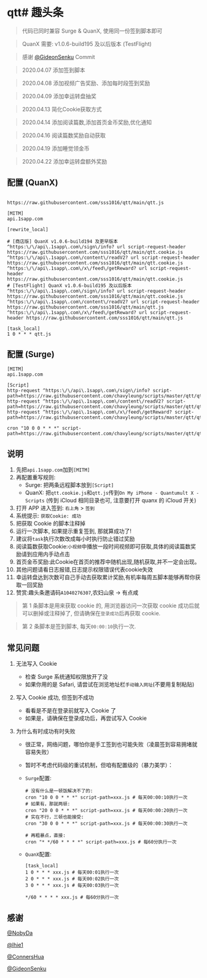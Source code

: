 # qtt# 趣头条

> 代码已同时兼容 Surge & QuanX, 使用同一份签到脚本即可

> QuanX 需要: v1.0.6-build195 及以后版本 (TestFlight)

> 感谢 [@GideonSenku](https://github.com/GideonSenku) Commit

> 2020.04.07 添加签到脚本

> 2020.04.08 添加视频广告奖励、添加每时段签到奖励

> 2020.04.09 添加幸运转盘抽奖

> 2020.04.13 简化Cookie获取方式

> 2020.04.14 添加阅读篇数,添加首页金币奖励,优化通知

> 2020.04.16 阅读篇数奖励自动获取

> 2020.04.19 添加睡觉领金币

> 2020.04.22 添加幸运转盘额外奖励

## 配置 (QuanX)

```properties

https://raw.githubusercontent.com/sss1016/qtt/main/qtt.js

[MITM]
api.1sapp.com

[rewrite_local]

# [商店版] QuanX v1.0.6-build194 及更早版本
^https:\/\/api\.1sapp\.com\/sign\/info? url script-request-header https://raw.githubusercontent.com/sss1016/qtt/main/qtt.cookie.js
^https:\/\/api\.1sapp\.com\/content\/readV2? url script-request-header https://raw.githubusercontent.com/sss1016/qtt/main/qtt.cookie.js
^https:\/\/api\.1sapp\.com\/x\/feed\/getReward? url script-request-header https://raw.githubusercontent.com/sss1016/qtt/main/qtt.cookie.js
# [TestFlight] QuanX v1.0.6-build195 及以后版本
^https:\/\/api\.1sapp\.com\/sign\/info? url script-request-header https://raw.githubusercontent.com/sss1016/qtt/main/qtt.cookie.js
^https:\/\/api\.1sapp\.com\/content\/readV2? url script-request-header https://raw.githubusercontent.com/sss1016/qtt/main/qtt.js
^https:\/\/api\.1sapp\.com\/x\/feed\/getReward? url script-request-header https://raw.githubusercontent.com/sss1016/qtt/main/qtt.js

[task_local]
1 0 * * * qtt.js
```

## 配置 (Surge)

```properties
[MITM]
api.1sapp.com

[Script]
http-request ^https:\/\/api\.1sapp\.com\/sign\/info? script-path=https://raw.githubusercontent.com/chavyleung/scripts/master/qtt/qtt.cookie.js
http-request ^https:\/\/api\.1sapp\.com\/content\/readV2? script-path=https://raw.githubusercontent.com/chavyleung/scripts/master/qtt/qtt.cookie.js
http-request ^https:\/\/api\.1sapp\.com\/x\/feed\/getReward? script-path=https://raw.githubusercontent.com/chavyleung/scripts/master/qtt/qtt.cookie.js

cron "10 0 0 * * *" script-path=https://raw.githubusercontent.com/chavyleung/scripts/master/qtt/qtt.js
```



## 说明

1. 先把`api.1sapp.com`加到`[MITM]`
2. 再配置重写规则:
   - Surge: 把两条远程脚本放到`[Script]`
   - QuanX: 把`qtt.cookie.js`和`qtt.js`传到`On My iPhone - Quantumult X - Scripts` (传到 iCloud 相同目录也可, 注意要打开 quanx 的 iCloud 开关)
3. 打开 APP 进入签到:  `右上角` > `签到`
4. 系统提示: `获取Cookie: 成功`
5. 把获取 Cookie 的脚本注释掉
6. 运行一次脚本, 如果提示重复签到, 那就算成功了!
7. 建议将`task`执行次数改成每小时执行防止错过奖励
8. 阅读篇数获取Cookie:`小视频`中播放一段时间视频即可获取,具体的阅读篇数奖励请到应用内手动点击
9. 首页金币奖励:此Cookie在首页的推荐中随机出现,随机获取,并不一定会出现。
10. 其他问题请看日志报错,日志提示权限错误代表cookie失效
11. 幸运转盘达到次数可自己手动去获取累计奖励,有机率每周五脚本能够再帮你获取一回奖励
12. 赞赏:趣头条邀请码`A1040276307`,农妇山泉 -> 有点咸
> 第 1 条脚本是用来获取 cookie 的, 用浏览器访问一次获取 cookie 成功后就可以删掉或注释掉了, 但请确保在`登录成功`后再获取 cookie.

> 第 2 条脚本是签到脚本, 每天`00:00:10`执行一次.

## 常见问题

1. 无法写入 Cookie

   - 检查 Surge 系统通知权限放开了没
   - 如果你用的是 Safari, 请尝试在浏览地址栏`手动输入网址`(不要用复制粘贴)

2. 写入 Cookie 成功, 但签到不成功

   - 看看是不是在登录前就写入 Cookie 了
   - 如果是，请确保在登录成功后，再尝试写入 Cookie

3. 为什么有时成功有时失败

   - 很正常，网络问题，哪怕你是手工签到也可能失败（凌晨签到容易拥堵就容易失败）
   - 暂时不考虑代码级的重试机制，但咱有配置级的（暴力美学）：

   - `Surge`配置:

     ```properties
     # 没有什么是一顿饭解决不了的:
     cron "10 0 0 * * *" script-path=xxx.js # 每天00:00:10执行一次
     # 如果有，那就两顿:
     cron "20 0 0 * * *" script-path=xxx.js # 每天00:00:20执行一次
     # 实在不行，三顿也能接受:
     cron "30 0 0 * * *" script-path=xxx.js # 每天00:00:30执行一次

     # 再粗暴点，直接:
     cron "* */60 * * * *" script-path=xxx.js # 每60分执行一次
     ```

   - `QuanX`配置:

     ```properties
     [task_local]
     1 0 * * * xxx.js # 每天00:01执行一次
     2 0 * * * xxx.js # 每天00:02执行一次
     3 0 * * * xxx.js # 每天00:03执行一次

     */60 * * * * xxx.js # 每60分执行一次
     ```

## 感谢

[@NobyDa](https://github.com/NobyDa)

[@lhie1](https://github.com/lhie1)

[@ConnersHua](https://github.com/ConnersHua)

[@GideonSenku](https://github.com/GideonSenku)
